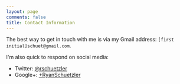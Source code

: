 ```yaml
---
layout: page
comments: false
title: Contact Information
---
```


The best way to get in touch with me is via my Gmail address:
`[first initial]schuet@gmail.com`.

I'm also quick to respond on social media:

* Twitter: [@rschuetzler](http://twitter.com/rschuetzler)
* Google+: [+RyanSchuetzler](https://plus.google.com/+RyanSchuetzler)
